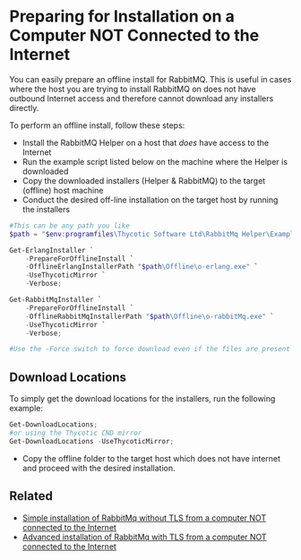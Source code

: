 [title]: # (Offline Install Preparation)
[tags]: # (rabbitmq,offline,prepare)
[priority]: # (180)

# Preparing for Installation on a Computer NOT Connected to the Internet

You can easily prepare an offline install for RabbitMQ. This is useful in cases where the host you are trying to install RabbitMQ on does not have outbound Internet access and therefore cannot download any installers directly.

To perform an offline install, follow these steps:

- Install the RabbitMQ Helper on a host that *does* have access to the Internet
- Run the example script listed below on the machine where the Helper is downloaded 
- Copy the downloaded installers (Helper & RabbitMQ) to the target (offline) host machine
- Conduct the desired off-line installation on the target host by running the installers

```powershell
#This can be any path you like
$path = "$env:programfiles\Thycotic Software Ltd\RabbitMq Helper\Examples";

Get-ErlangInstaller `
    -PrepareForOfflineInstall `
    -OfflineErlangInstallerPath "$path\Offline\o-erlang.exe" `
    -UseThycoticMirror `
    -Verbose;

Get-RabbitMqInstaller `
    -PrepareForOfflineInstall `
    -OfflineRabbitMqInstallerPath "$path\Offline\o-rabbitMq.exe" `
    -UseThycoticMirror `
    -Verbose;

#Use the -Force switch to force download even if the files are present

```

## Download Locations

To simply get the download locations for the installers, run the following example:

```powershell
Get-DownloadLocations;
#or using the Thycotic CND mirror
Get-DownloadLocations -UseThycoticMirror;
```

- Copy the offline folder to the target host which does not have internet and proceed with the desired installation.

## Related 

- [Simple installation of RabbitMq without TLS from a computer NOT connected to the Internet](installnontls-offline.md)
- [Advanced installation of RabbitMq with TLS from a computer NOT connected to the Internet](installtls-offline.md)
